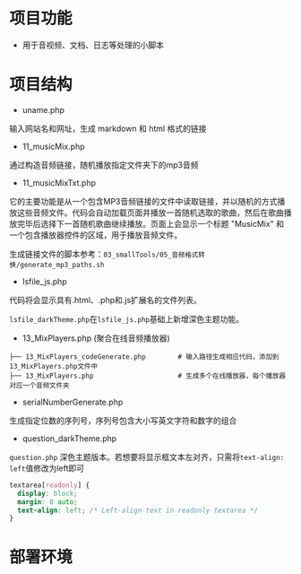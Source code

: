 # 项目功能

- 用于音视频、文档、日志等处理的小脚本


# 项目结构

- uname.php

输入网站名和网址，生成 markdown 和 html 格式的链接

- 11_musicMix.php

通过构造音频链接，随机播放指定文件夹下的mp3音频

- 11_musicMixTxt.php

它的主要功能是从一个包含MP3音频链接的文件中读取链接，并以随机的方式播放这些音频文件。代码会自动加载页面并播放一首随机选取的歌曲，然后在歌曲播放完毕后选择下一首随机歌曲继续播放。页面上会显示一个标题 "MusicMix" 和一个包含播放器控件的区域，用于播放音频文件。

生成链接文件的脚本参考：`03_smallTools/05_音频格式转换/generate_mp3_paths.sh`

- lsfile_js.php

代码将会显示具有.html、.php和.js扩展名的文件列表。

`lsfile_darkTheme.php`在`lsfile_js.php`基础上新增深色主题功能。

- 13_MixPlayers.php (聚合在线音频播放器) 

```
├── 13_MixPlayers_codeGenerate.php        # 输入路径生成相应代码，添加到13_MixPlayers.php文件中
├── 13_MixPlayers.php                     # 生成多个在线播放器，每个播放器对应一个音频文件夹

```

- serialNumberGenerate.php

生成指定位数的序列号，序列号包含大小写英文字符和数字的组合


- question_darkTheme.php

`question.php` 深色主题版本。若想要将显示框文本左对齐，只需将`text-align: left`值修改为left即可

```css
textarea[readonly] {
  display: block;
  margin: 0 auto;
  text-align: left; /* Left-align text in readonly textarea */
}
```


# 部署环境






